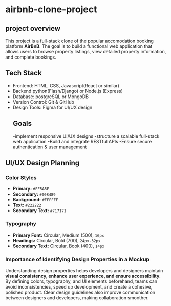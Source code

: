 # airbnb-clone-project
## project overview
This project is a full-stack clone of the popular accomodation booking platform **AirBnB**. The goal is to build a functional web application that allows users to browse property listings, view detailed property information, and complete bookings.
## Tech Stack
- Frontend: HTML, CSS, Javascript(React or similar)
- Backend:python(Flash/Django) or Node.js (Express)
- Database: postgreSQL or MongoDB
- Version Control: Git & GitHub
- Design Tools: Figma for UI/UX design
  ## Goals
  -implement responsive UI/UX designs
  -structure a scalable full-stack web application
  -Build and integrate RESTful APIs
  -Ensure secure authentication & user management
## UI/UX Design Planning

### Color Styles
- **Primary:** `#FF5A5F`
- **Secondary:** `#008489`
- **Background:** `#FFFFFF`
- **Text:** `#222222`
- **Secondary Text:** `#717171`

### Typography
- **Primary Font:** Circular, Medium (500), `16px`
- **Headings:** Circular, Bold (700), `24px-32px`
- **Secondary Text:** Circular, Book (400), `14px`

### Importance of Identifying Design Properties in a Mockup
Understanding design properties helps developers and designers maintain **visual consistency, enhance user experience, and ensure accessibility**. By defining colors, typography, and UI elements beforehand, teams can avoid inconsistencies, speed up development, and create a cohesive, polished product. Clear design guidelines also improve communication between designers and developers, making collaboration smoother.

